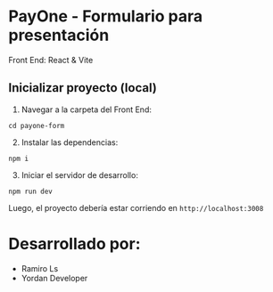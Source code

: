 # PayOne - Formulario para presentación
Front End: React & Vite

## Inicializar proyecto (local)

1. Navegar a la carpeta del Front End:
```
cd payone-form
```

2. Instalar las dependencias:
```
npm i
```

3. Iniciar el servidor de desarrollo:
```
npm run dev
```

Luego, el proyecto debería estar corriendo en ```http://localhost:3008```

# Desarrollado por:
- Ramiro Ls
- Yordan Developer